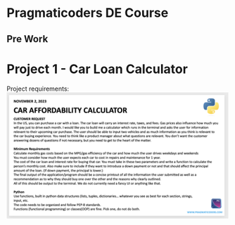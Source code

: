 # Pragmaticoders DE Course
## Pre Work
# Project 1 - Car Loan Calculator

Project requirements:
![Project overview](./docs/project_overview.png)

